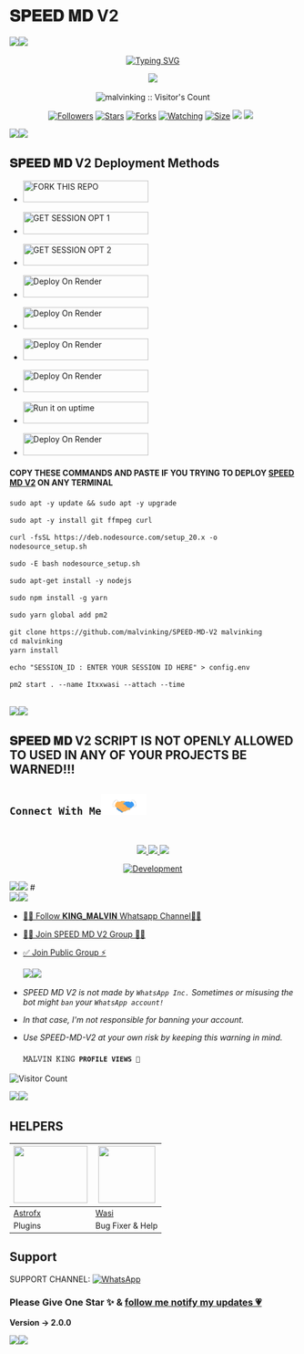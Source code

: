  # 𝐒𝐏𝐄𝐄𝐃 𝐌𝐃 V2
   <a><img src='https://i.imgur.com/LyHic3i.gif'/></a><a><img src='https://i.imgur.com/LyHic3i.gif'/></a>
<p align="center">
<p align="center">
  <a href="https://git.io/typing-svg"><img src="https://readme-typing-svg.demolab.com?font=EB+Garamond&weight=800&size=28&duration=4000&pause=1000&random=false&width=435&lines=+•★⃝ 𝐒𝐏𝐄𝐄𝐃+𝐌𝐃+V2★⃝•;MULTI-DEVICE+WHATSAPP+BOT;DEVELOPED+BY+MALVIN+KING;RELEASED+DATE+22%2F7%2F2024." alt="Typing SVG" /></a>
 </p>
<p align="center">
<img src="https://telegra.ph/file/52a87b25ab4a4e1cb87f1.jpg"/> 
<p align="center"><img src="https://profile-counter.glitch.me/{malvinking}/count.svg" alt="malvinking :: Visitor's Count" /></p>
<p align="center">
<a href="https://github.com/malvinking/followers"><img title="Followers" src="https://img.shields.io/github/followers/malvinking?color=red&style=flat-square"></a>
<a href="https://github.com/malvinking/SPEED-MD-V2/stargazers/"><img title="Stars" src="https://img.shields.io/github/stars/malvinking/SPEED-MD-V2?color=blue&style=flat-square"></a>
<a href="https://github.com/malvinking/SPEED-MD-V2/network/members"><img title="Forks" src="https://img.shields.io/github/forks/malvinking/SPEED-MD-V2?color=red&style=flat-square"></a>
<a href="https://github.com/malvinking/SPEED-MD-V2/watchers"><img title="Watching" src="https://img.shields.io/github/watchers/malvinking/SPEED-MD-V2?label=Watchers&color=blue&style=flat-square"></a>
<a href="https://github.com/malvinking/SPEED-MD-V2/"><img title="Size" src="https://img.shields.io/github/repo-size/malvinking/SPEED-MD-V2?style=flat-square&color=green"></a>
<a href="https://hits.seeyoufarm.com"><img src="https://hits.seeyoufarm.com/api/count/incr/badge.svg?url=https%3A%2F%2Fgithub.com%2Fmalvinking%2FSPEED-MD-V2&count_bg=%2379C83D&title_bg=%23555555&icon=probot.svg&icon_color=%2300FF6D&title=hits&edge_flat=false"/></a>
<a href="https://github.com/malvinking/SPEED-MD-V2/graphs/commit-activity"><img height="20" src="https://img.shields.io/badge/Maintained%3F-yes-green.svg"></a>&nbsp;&nbsp;
</p>
<p align='center'>
    </p>
<a><img src='https://i.imgur.com/LyHic3i.gif'/></a><a><img src='https://i.imgur.com/LyHic3i.gif'/></a>
<p align="center">

 ## 𝐒𝐏𝐄𝐄𝐃 𝐌𝐃 V2 Deployment Methods


</a></p>
- <a href="https://github.com/malvinking/SPEED-MD-V2"><img title="FORK THIS REPO" src="https://img.shields.io/badge/FORK THIS REPO 1-h?color=pink&style=for-the-badge&logo=github" width="220" height="38.45"/></a></p>


- <a href="https://session-scanne-fd07c4207e34.herokuapp.com/"><img title="GET SESSION OPT 1" src="https://img.shields.io/badge/GET SESSION PAIR 1-h?color=pink&style=for-the-badge&logo=spd" width="220" height="38.45"/></a></p>


- <a href="https://render-session-scanner-by-ibrahim-adams.onrender.com/"><img title="GET SESSION OPT 2" src="https://img.shields.io/badge/GET SESSION PAIR 2-h?color=red&style=for-the-badge&logo=spd" width="220" height="38.45"/></a></p>



</p>

- <a href="https://dashboard.heroku.com/new?button-url=https://github.com/malvinking/SPEED-MD-V2&template=https://github.com/devibraah/SPEED-MD-V2"><img title="Deploy On Render" src="https://img.shields.io/badge/DEPLOY ON HEROKU-h?color=yellow&style=for-the-badge&logo=spd" width="220" height="38.45"/></a></p>



- <a href="https://toystack.ai/"><img title="Deploy On Render" src="https://img.shields.io/badge/DEPLOY ON TOYSTACK-h?color=orange&style=for-the-badge&logo=spd" width="220" height="38.45"/></a></p>



- <a href="https://www.clever-cloud.com/"><img title="Deploy On Render" src="https://img.shields.io/badge/DEPLOY ON CLEVER-h?color=black&style=for-the-badge&logo=spd" width="220" height="38.45"/></a></p>

</p>


- <a href="https://render.com"><img title="Deploy On Render" src="https://img.shields.io/badge/DEPLOY ON RENDER-h?color=grey&style=for-the-badge&logo=spd" width="220" height="38.45"/></a></p>

</p>

- <a href="https://uptimerobot.com"><img title="Run it on uptime" src="https://img.shields.io/badge/RUN ON UPTIME-h?color=blue&style=for-the-badge&logo=spd" width="220" height="38.45"/></a></p>

</p>

- <a href="https://github.com/malvinking/malvinking-INFO"><img title="Deploy On Render" src="https://img.shields.io/badge/DEV INFORMATION-h?color=grey&style=for-the-badge&logo=spd" width="220" height="38.45"/></a></p>

#### COPY THESE COMMANDS AND PASTE IF YOU TRYING TO DEPLOY [SPEED MD V2](https://github.com/malvinking/SPEED-MD-V2) ON ANY TERMINAL
```
sudo apt -y update && sudo apt -y upgrade
```
```
sudo apt -y install git ffmpeg curl
```
```
curl -fsSL https://deb.nodesource.com/setup_20.x -o nodesource_setup.sh
```
```
sudo -E bash nodesource_setup.sh
```
```
sudo apt-get install -y nodejs
```
```
sudo npm install -g yarn
```
```
sudo yarn global add pm2
```
```
git clone https://github.com/malvinking/SPEED-MD-V2 malvinking 
cd malvinking 
yarn install
```
```
echo "SESSION_ID : ENTER YOUR SESSION ID HERE" > config.env
```
```
pm2 start . --name Itxxwasi --attach --time
```

<br>
<a><img src='https://i.imgur.com/LyHic3i.gif'/></a><a><img src='https://i.imgur.com/LyHic3i.gif'/></a>

    
## 𝐒𝐏𝐄𝐄𝐃 𝐌𝐃 V2 SCRIPT IS NOT OPENLY ALLOWED TO USED IN ANY OF YOUR PROJECTS BE WARNED!!! 

## ```Connect With Me```<img src="https://github.com/0xAbdulKhalid/0xAbdulKhalid/raw/main/assets/mdImages/handshake.gif" width ="80"></h1> 
 <br> 
<p align="center">
<a href="https://wa.me/263714757857"><img src="https://img.shields.io/badge/Contact Malvin-25D366?style=for-the-badge&logo=whatsapp&logoColor=white" />
<a href="https://whatsapp.com/channel/0029Vac8SosLY6d7CAFndv3Z"><img src="https://img.shields.io/badge/Join Official Channel-25D366?style=for-the-badge&logo=whatsapp&logoColor=white" />
<a href="https://t.me/malvinking2"><img src="https://img.shields.io/badge/Telegram-0088cc?style=for-the-badge&logo=telegram&logoColor=white" /><br>
<p align="center">
<img alt="Development" width="250" src="https://media2.giphy.com/media/W9tBvzTXkQopi/giphy.gif?cid=6c09b952xu6syi1fyqfyc04wcfk0qvqe8fd7sop136zxfjyn&ep=v1_internal_gif_by_id&rid=giphy.gif&ct=g" /> </p>
<a><img src='https://i.imgur.com/LyHic3i.gif'/></a><a><img src='https://i.imgur.com/LyHic3i.gif'/></a>
# 

<br>
<a><img src='https://i.imgur.com/LyHic3i.gif'/></a><a><img src='https://i.imgur.com/LyHic3i.gif'/></a>

* [🧑‍💻 Follow 𝐊𝐈𝐍𝐆_𝐌𝐀𝐋𝐕𝐈𝐍 Whatsapp Channel🧑‍💻](https://whatsapp.com/channel/0029Vac8SosLY6d7CAFndv3Z)

* [🧑‍💻 Join SPEED MD V2 Group 🧑‍💻](https://t.me/malvink1ng)

* [✅ Join Public Group ⚡](https://chat.whatsapp.com/C6mhOzGQqK5Lpu3y7noTOd)

  <a><img src='https://i.imgur.com/LyHic3i.gif'/></a><a><img src='https://i.imgur.com/LyHic3i.gif'/></a>
  

- *SPEED MD V2 is not made by `WhatsApp Inc.` Sometimes or misusing the bot might `ban` your `WhatsApp account!`*
- *In that case, I'm not responsible for banning your account.*
- *Use SPEED-MD-V2 at your own risk by keeping this warning in mind.*
  
  #### ```𝙼𝙰𝙻𝚅𝙸𝙽 𝙺𝙸𝙽𝙶 PROFILE VIEWS 🧚```
![Visitor Count](https://profile-counter.glitch.me/malvinking/count.svg)

<a><img src='https://i.imgur.com/LyHic3i.gif'/></a><a><img src='https://i.imgur.com/LyHic3i.gif'/></a>


## HELPERS

<a href="https://github.com/astrofx0011"><img src="https://github.com/astrofx0011.png?size=100" width="130" height="100"></a> | [<img src="https://github.com/Itxxwasi.png?size=100" width="100" height="100">](https://github.com/Itxxwasi) 
---|---
[Astrofx](https://github.com/astrofx0011)  | [Wasi](https://github.com/itxxwasi)
Plugins | Bug Fixer & Help |

## Support

SUPPORT CHANNEL: <a href="[https://whatsapp.com/channel/0029Vac8SosLY6d7CAFndv3Z]"><img alt="WhatsApp" src="https://img.shields.io/badge/WhatsApp-25D366?style=for-the-badge&logo=whatsapp&logoColor=white"/></a>


### Please Give One Star ✨ & [follow me notify my updates 💗](https://github.com/malvinking)
<b>Version -> 2.0.0</b>

<a><img src='https://i.imgur.com/LyHic3i.gif'/></a><a><img src='https://i.imgur.com/LyHic3i.gif'/></a>
  
